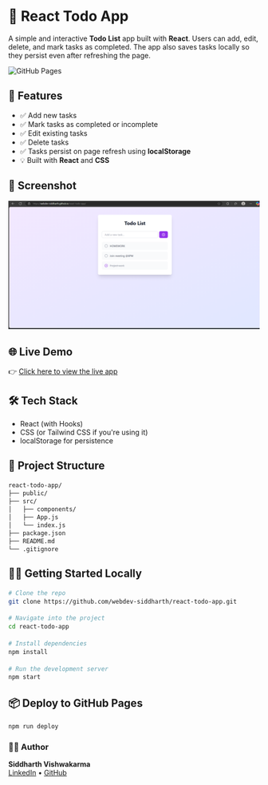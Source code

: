 # 📝 React Todo App

A simple and interactive **Todo List** app built with **React**. Users can add, edit, delete, and mark tasks as completed. The app also saves tasks locally so they persist even after refreshing the page.

![GitHub Pages](https://img.shields.io/badge/Live%20Demo-Click%20Here-brightgreen?style=for-the-badge&logo=github&link=https://webdev-siddharth.github.io/react-todo-app/)

## 🚀 Features

- ✅ Add new tasks
- ✅ Mark tasks as completed or incomplete
- ✅ Edit existing tasks
- ✅ Delete tasks
- ✅ Tasks persist on page refresh using **localStorage**
- 💡 Built with **React** and **CSS**

## 📸 Screenshot

<!-- You can add a screenshot here -->
![Screenshot](./screenshot.png)

## 🌐 Live Demo

👉 [Click here to view the live app](https://webdev-siddharth.github.io/react-todo-app/)

## 🛠️ Tech Stack

- React (with Hooks)
- CSS (or Tailwind CSS if you're using it)
- localStorage for persistence

## 📁 Project Structure

```
react-todo-app/
├── public/
├── src/
│   ├── components/
│   ├── App.js
│   └── index.js
├── package.json
├── README.md
└── .gitignore
```

## 🧑‍💻 Getting Started Locally

```bash
# Clone the repo
git clone https://github.com/webdev-siddharth/react-todo-app.git

# Navigate into the project
cd react-todo-app

# Install dependencies
npm install

# Run the development server
npm start
```

## 📦 Deploy to GitHub Pages

```bash
npm run deploy
```


### 👨‍💻 Author

**Siddharth Vishwakarma**  
[LinkedIn](https://linkedin.com/in/mrsiddharthvishwakarma) • [GitHub](https://github.com/webdev-siddharth)
